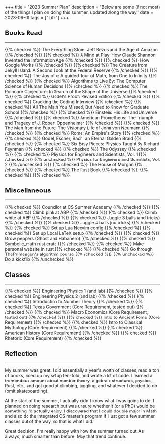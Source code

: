 +++
title = "2023 Summer Plan"
description = "Below are some (if not most) of the things I plan on doing this summer, updated along the way."
date = 2023-06-01
tags = ["Life"]
+++

## Books Read
***
{{% checked %}} The Everything Store: Jeff Bezos and the Age of Amazon {{% /checked %}}
{{% checked %}} A Mind at Play: How Claude Shannon Invented the Information Age {{% /checked %}}
{{% checked %}} How Google Works {{% /checked %}}
{{% checked %}} The Creature from Jekyll Island: A Second Look at the Federal Reserve {{% /checked %}}
{{% checked %}} The Joy of x: A guided Tour of Math, from One to Infinity {{% /checked %}}
{{% checked %}} Algorithms to Live By: The Computer Science of Human Decisions {{% /checked %}}
{{% checked %}} The Poincaré Conjecture: In Search of the Shape of the Universe {{% /checked %}}
{{% checked %}} Gödel's Proof: Revised Edition {{% /checked %}}
{{% checked %}} Cracking the Coding Interview {{% /checked %}}
{{% checked %}} All The Math You Missed, But Need to Know for Graduate School {{% /checked %}}
{{% checked %}} Einstein: His Life and Universe {{% /checked %}}
{{% checked %}} American Prometheus: The Triumph and Tragedy of J. Robert Oppenheimer {{% /checked %}}
{{% checked %}} The Man from the Future: The Visionary Life of John von Neumann {{% /checked %}}
{{% checked %}} Rome: An Empire's Story {{% /checked %}}
{{% checked %}} Gödel, Escher, Bach: an Eternal Golden Braid {{% /checked %}}
{{% checked %}} Six Easy Pieces: Physics Taught By Richard Feynman {{% /checked %}}
{{% checked %}} The Odyssey {{% /checked %}}
{{% checked %}} Physics for Engineers and Scientists, Vol. 1 {{% /checked %}}
{{% unchecked %}} Physics for Engineers and Scientists, Vol. 2 {{% /unchecked %}}
{{% checked %}} The House of Morgan {{% /checked %}}
{{% checked %}} The Rust Book {{% /checked %}}
{{% checked %}}  {{% /checked %}}



## Miscellaneous
***
{{% checked %}} Councilor at CS Summer Academy {{% /checked %}}
{{% checked %}} Climb pink at ABP {{% /checked %}}
{{% checked %}} Climb white at ABP {{% /checked %}}
{{% checked %}} Juggle 3 balls (and tricks) {{% /checked %}}
{{% checked %}} Juggle 4 balls (no tricks) {{% /checked %}}
{{% checked %}} Set up Lua Neovim config {{% /checked %}}
{{% checked %}} Set up Local LaTeX setup {{% /checked %}}
{{% checked %}} Grow peppers (Ghost and Habanero) {{% /checked %}}
{{% checked %}} Symbolic_math rust crate {{% /checked %}}
{{% checked %}} Make personal website in rust {{% /checked %}}
{{% checked %}} Go through ThePrimeagen's algorithm course {{% /checked %}}
{{% unchecked %}} Do a kickflip {{% /unchecked %}}



## Classes
***
{{% checked %}} Engineering Physics 1 (and lab) {{% /checked %}}
{{% checked %}} Engineering Physics 2 (and lab) {{% /checked %}}
{{% checked %}} Introduction to Number Theory {{% /checked %}}
{{% checked %}} Texas Government (Core Requirement, tested out) {{% /checked %}}
{{% checked %}} Macro Economics (Core Requirement, tested out) {{% /checked %}}
{{% checked %}} Intro to Ancient Rome (Core Requirement) {{% /checked %}}
{{% checked %}} Intro to Classical Mythology (Core Requirement) {{% /checked %}}
{{% checked %}} American History (Core Requirement) {{% /checked %}}
{{% checked %}} Rhetoric (Core Requirement) {{% /checked %}}



## Reflection
***
My summer was great. I did essentially a year's worth of classes, read a ton of books, riced up my setup ten-fold, and wrote a lot of code. I learned a tremendous amount about number theory, algebraic structures, physics, Rust, etc., and got good at climbing, juggling, and whatever I decided to do (omit skateboarding).

At the start of the summer, I actually didn't know what I was going to do. I planned on doing research but was unsure whether it (or a PhD) would be something I'd actually enjoy. I discovered that I could double major in Math and also do the integrated CS master's program if I just got a few summer classes out of the way, so that is what I did.

Great decision. I'm really happy with how the summer turned out. As always, much smarter than before. May that trend continue.
